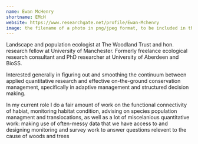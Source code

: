```yaml
---
name: Ewan McHenry
shortname: EMcH
website: https://www.researchgate.net/profile/Ewan-Mchenry
image: the filename of a photo in png/jpeg format, to be included in this directory
---
```


Landscape and population ecologist at The Woodland Trust and hon. research fellow at University of Manchester. Formerly freelance ecological research consultant and PhD researcher at University of Aberdeen and BioSS. 

Interested generally in figuring out and smoothing the continuum between applied quantitative research and effective on-the-ground conservation management, specifically in adaptive management and structured decision making.  

In my current role I do a fair amount of work on the functional connectivity of habiat, monitoring habitat condition, advising on species population managment and translocations, as well as a lot of miscelanious quantitative work: making use of often-messy data that we have access to and designing monitoring and survey work to answer questions relevent to the cause of woods and trees
